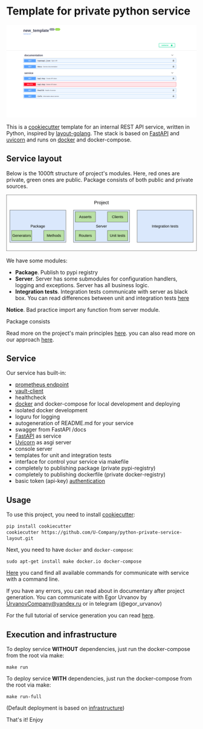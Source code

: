 # Template for private python service

![](%7B%7B%20cookiecutter.service%20%7D%7D/docs/swagger.png)
 
This is a [cookiecutter](https://github.com/cookiecutter/cookiecutter) template for an internal REST API service, written in Python, inspired by [layout-golang](https://github.com/golang-standards/project-layout). The stack is based on [FastAPI](https://github.com/tiangolo/fastapi) and [uvicorn](https://www.uvicorn.org/) and runs on [docker](https://www.docker.com/) and docker-compose.

## Service layout

Below is the 1000ft structure of project's modules. Here, red ones are private, green ones are public. Package consists of  both public and private sources.

![](docs/structure.png)

We have some modules:

- **Package**. Publish to pypi registry
- **Server**. Server has some submodules for configuration handlers, logging and exceptions. Server has all business logic.
- **Integration tests**. Integration tests communicate with server as black box. You can read differences between unit and integration tests [here](%7B%7B%20cookiecutter.service%20%7D%7D/docs/tests.md)  

**Notice**. Bad practice import any function from server module.  

Package consists

Read more on the project's main principles [here](%7B%7B%20cookiecutter.service%20%7D%7D/docs/structure.md).
you can also read more on our approach [here](https://github.com/U-Company/notes).

## Service

Our service has built-in:

- [prometheus endpoint](https://github.com/prometheus/client_python)
- [vault-client](https://github.com/U-Company/vault-client)
- healthcheck
- [docker](https://www.docker.com/) and docker-compose for local development and deploying
- isolated docker development
- loguru for logging
- autogeneration of README.md for your service
- swagger from FastAPI /docs
- [FastAPI](https://github.com/tiangolo/fastapi) as service
- [Uvicorn](https://www.uvicorn.org/) as asgi server
- console server
- templates for unit and integration tests
- interface for control your service via makefile
- completely to publishing package (private pypi-registry)
- completely to publishing dockerfile (private docker-registry)
- basic token (api-key) [authentication](https://medium.com/data-rebels/fastapi-authentication-revisited-enabling-api-key-authentication-122dc5975680)

## Usage

To use this project, you need to install [cookiecutter](https://github.com/cookiecutter/cookiecutter):

    pip install cookiecutter
    cookiecutter https://github.com/U-Company/python-private-service-layout.git

Next, you need to have `docker` and `docker-compose`:

    sudo apt-get install make docker.io docker-compose

[Here](%7B%7B%20cookiecutter.service%20%7D%7D/docs/commands.md) you cand find all available commands for communicate with service with a command line.

If you have any errors, you can read about in documentary after project generation. You can communicate with Egor Urvanov by UrvanovCompany@yandex.ru or in telegram (@egor_urvanov)

For the full tutorial of service generation you can read [here](docs/tutorial.md).


## Execution and infrastructure

To deploy service **WITHOUT** dependencies, just run the docker-compose from the root via make:

    make run

To deploy service **WITH** dependencies, just run the docker-compose from the root via make:

    make run-full
    
(Default deployment is based on  [infrastructure](https://github.com/U-Company/infrastructure))
    
That's it! Enjoy

